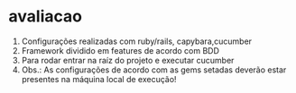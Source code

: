# avaliacao

1. Configurações realizadas com ruby/rails, capybara,cucumber
2. Framework dividido em features de acordo com BDD
3. Para rodar entrar na raíz do projeto e executar cucumber
4. Obs.: As configurações de acordo com as gems setadas deverão estar presentes na máquina local de execução!


